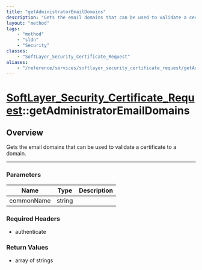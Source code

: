 ```yaml
---
title: "getAdministratorEmailDomains"
description: "Gets the email domains that can be used to validate a certificate to a domain."
layout: "method"
tags:
    - "method"
    - "sldn"
    - "Security"
classes:
    - "SoftLayer_Security_Certificate_Request"
aliases:
    - "/reference/services/softlayer_security_certificate_request/getAdministratorEmailDomains"
---
```

# [SoftLayer_Security_Certificate_Request](/reference/services/SoftLayer_Security_Certificate_Request)::getAdministratorEmailDomains





## Overview 
Gets the email domains that can be used to validate a certificate to a domain. 

-----

### Parameters 
|Name | Type | Description |
| --- | --- | --- |
|commonName| string| |


### Required Headers
* authenticate


### Return Values
* array of strings





